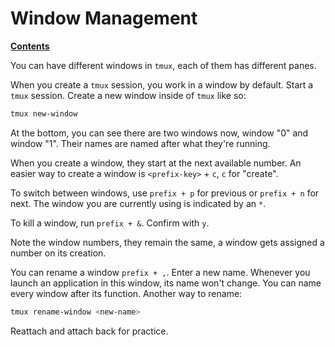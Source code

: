 # Window Management

[**Contents**](01-intro.md)

You can have different windows in `tmux`, each of them has different panes.

When you create a `tmux` session, you work in a window by default. Start a
`tmux` session. Create a new window inside of `tmux` like so:

```bash
tmux new-window
```

At the bottom, you can see there are two windows now, window "0" and window
"1". Their names are named after what they're running.

When you create a window, they start at the next available number. An easier
way to create a window is `<prefix-key>` + `c`, `c` for "create". 

To switch between windows, use `prefix + p` for previous or `prefix + n` for
next. The window you are currently using is indicated by an `*`.

To kill a window, run `prefix + &`. Confirm with `y`.

Note the window numbers, they remain the same, a window gets assigned a number
on its creation.

You can rename a window `prefix + ,`. Enter a new name. Whenever you launch an
application in this window, its name won't change. You can name every window
after its function. Another way to rename:

```bash
tmux rename-window <new-name>
```

Reattach and attach back for practice.
